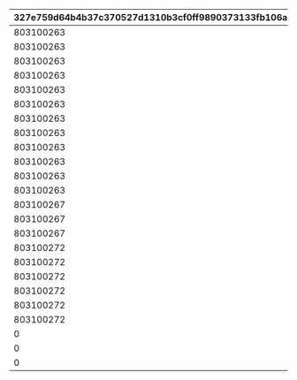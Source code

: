 |327e759d64b4b37c370527d1310b3cf0ff9890373133fb106a29f24100e19ff6|8f4a099e8c527ab61a3d69eb569692d370964d5d522b1ce79727d725eed25b03|35729f1a597d861ed6e316bf321d580b1981e1212fd734c7b9e872e3a651f860|fe4ccb9e7605eb806b2dcc5e5945c153ffe84b6027b7426c8d1478d3cc528bfe|a2010a32a15106ceb520b9c85282c0ce5ac15d5ace8be3e454c8edc7b0801044|ed1a5c2342ccb5dc8580b114d08290ac986abc9fb8bd886459c106b66824cee5|b0298618c3d0f5da4f857a777b788f82eda19858de75c7da309e57b2b8bbbc0d|a1a97aaf1ef4f676a45229aca4eb7a15c89fb3f679c19f7fa604c40ed5108c03|cca1ff57889f7b094afbe962b912a2b63b76ad012577654892ebc9de0570288e|d7e58fe2e689946a2ae95e77738eacd6f0461e43bc1785bea2d12fc618557270|036f483ed6e9b84314e77eb837b5784197d60e7fc771509ea283bf5181a5e080|0fb497de3d9e690efc9c2c70200000ebe4fb9f5b33debed34eb32d636fc5a7d6|551be962b6502bfc44366ae2f109eeb219f4830df635d20b4ad44d3143ed8cb5|bdcdb9c6a2cb0566cfc5a84c94fe47f1584862b91123314bc4a46c20840b0705|8cf9ffe7e45345284dd2c791eb78cf5a776e4e95ad7f4996073c1bd5d63e1392|07d96eadb34935b2fcd7fb580fd163bf1a2c379bfcfad78210aa3dea42275b22|cff8810a5f216e65a7e34b3e77e243241f5fbc0517204713aab565913d39512a|f0dfdefbb0a688fdcefe1b82656a8ec2b8ffbafc8c02536b7249df67fd153133|73664b1ae58d341f143741ba0c196ae7d8c27cd91250976ccdddcb076fbf2427|36943ab5e570b9386cd20eaf1cce3f2e76bb10d7021fcf8578f5256bcee728c4|
| --- | --- | --- | --- | --- | --- | --- | --- | --- | --- | --- | --- | --- | --- | --- | --- | --- | --- | --- | --- |
|803100263|0|0|0|0|0|0|0|803100251|803100201|0|803100201|803100252|0|0|0|803100253|0|100|803100201|
|803100263|0|0|0|0|0|0|0|803100251|803100202|0|803100202|803100252|0|0|0|803100253|0|100|803100205|
|803100263|0|0|0|0|0|0|0|803100251|803100203|0|803100203|803100252|0|0|0|803100253|0|100|803100209|
|803100263|0|0|0|0|0|0|0|803100254|803100204|0|803100204|803100255|0|0|0|803100256|0|100|803100213|
|803100263|0|0|0|0|0|0|0|803100254|803100205|0|803100205|803100255|0|0|0|803100256|0|100|803100214|
|803100263|0|0|0|0|0|0|0|803100254|803100206|0|803100206|803100255|0|0|0|803100256|0|100|803100215|
|803100263|0|0|0|0|0|0|0|803100257|803100207|0|803100207|803100258|0|0|0|803100259|0|100|803100216|
|803100263|0|0|0|0|0|0|0|803100257|803100208|0|803100208|803100258|0|0|0|803100259|0|100|803100217|
|803100263|0|0|0|0|0|0|0|803100257|803100209|0|803100209|803100258|0|0|0|803100259|0|100|803100218|
|803100263|0|0|0|0|0|0|0|803100260|803100210|0|803100210|803100261|0|0|0|803100262|0|100|803100219|
|803100263|0|0|0|0|0|0|0|803100260|803100211|0|803100211|803100261|0|0|0|803100262|0|100|803100220|
|803100263|0|0|0|0|0|0|0|803100260|803100212|0|803100212|803100261|0|0|0|803100262|0|100|803100221|
|803100267|0|0|0|0|0|0|0|803100264|803100213|0|803100213|803100265|0|0|0|803100266|0|100|803100222|
|803100267|0|0|0|0|0|0|0|803100264|803100214|0|803100214|803100265|0|0|0|803100266|0|100|803100223|
|803100267|0|0|0|0|0|0|0|803100264|803100215|0|803100215|803100265|0|0|0|803100266|0|100|803100224|
|803100272|0|0|0|0|0|0|0|803100226|803100216|0|803100216|803100268|0|0|0|803100269|0|100|803100225|
|803100272|0|0|0|0|0|0|0|803100228|803100217|0|803100217|803100268|0|0|0|803100269|0|100|803100227|
|803100272|0|0|0|0|0|0|0|803100230|803100218|0|803100218|803100268|0|0|0|803100269|0|100|803100229|
|803100272|0|0|0|0|0|0|0|803100232|803100219|0|803100219|803100270|0|0|0|803100271|0|100|803100231|
|803100272|0|0|0|0|0|0|0|803100234|803100220|0|803100220|803100270|0|0|0|803100271|0|100|803100233|
|803100272|0|0|0|0|0|0|0|803100236|803100221|0|803100221|803100270|0|0|0|803100271|0|100|803100235|
|0|0|0|0|0|0|0|0|0|803100222|0|803100222|0|0|0|0|0|0|100|803100237|
|0|0|0|0|0|0|0|0|0|803100223|0|803100223|0|0|0|0|0|0|100|803100238|
|0|0|0|0|0|0|0|0|0|803100224|0|803100224|0|0|0|0|0|0|100|803100239|